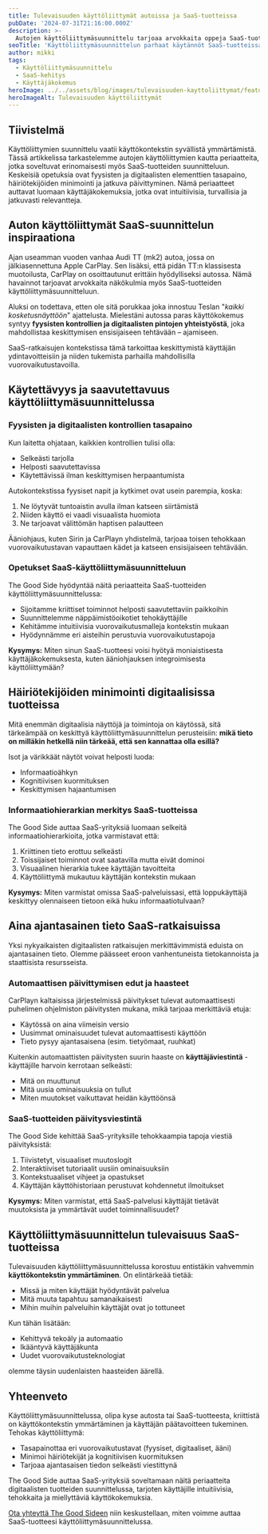 ```yaml
---
title: Tulevaisuuden käyttöliittymät autoissa ja SaaS-tuotteissa
pubDate: '2024-07-31T21:16:00.000Z'
description: >-
  Autojen käyttöliittymäsuunnittelu tarjoaa arvokkaita oppeja SaaS-tuotekehitykseen. Fyysisten ja digitaalisten elementtien tasapaino, häiriötekijöiden minimointi ja aina ajantasainen tieto ovat keskeisiä suunnitteluperiaatteita, jotka parantavat käyttäjäkokemusta molemmissa konteksteissa.
seoTitle: 'Käyttöliittymäsuunnittelun parhaat käytännöt SaaS-tuotteissa'
author: mikki
tags: 
  - Käyttöliittymäsuunnittelu
  - SaaS-kehitys
  - Käyttäjäkokemus
heroImage: ../../assets/blog/images/tulevaisuuden-kayttoliittymat/featured.webp
heroImageAlt: Tulevaisuuden käyttöliittymät
---
```


## Tiivistelmä

Käyttöliittymien suunnittelu vaatii käyttökontekstin syvällistä ymmärtämistä. Tässä artikkelissa tarkastelemme autojen käyttöliittymien kautta periaatteita, jotka soveltuvat erinomaisesti myös SaaS-tuotteiden suunnitteluun. Keskeisiä opetuksia ovat fyysisten ja digitaalisten elementtien tasapaino, häiriötekijöiden minimointi ja jatkuva päivittyminen. Nämä periaatteet auttavat luomaan käyttäjäkokemuksia, jotka ovat intuitiivisia, turvallisia ja jatkuvasti relevantteja.

## Auton käyttöliittymät SaaS-suunnittelun inspiraationa

Ajan useamman vuoden vanhaa Audi TT (mk2) autoa, jossa on jälkiasennettuna Apple CarPlay. Sen lisäksi, että pidän TT:n klassisesta muotoilusta, CarPlay on osoittautunut erittäin hyödylliseksi autossa. Nämä havainnot tarjoavat arvokkaita näkökulmia myös SaaS-tuotteiden käyttöliittymäsuunnitteluun.

Aluksi on todettava, etten ole sitä porukkaa joka innostuu Teslan "_kaikki kosketusnäyttöön_" ajattelusta. Mielestäni autossa paras käyttökokemus syntyy **fyysisten kontrollien ja digitaalisten pintojen yhteistyöstä**, joka mahdollistaa keskittymisen ensisijaiseen tehtävään – ajamiseen.

SaaS-ratkaisujen kontekstissa tämä tarkoittaa keskittymistä käyttäjän ydintavoitteisiin ja niiden tukemista parhailla mahdollisilla vuorovaikutustavoilla.

## Käytettävyys ja saavutettavuus käyttöliittymäsuunnittelussa

### Fyysisten ja digitaalisten kontrollien tasapaino

Kun laitetta ohjataan, kaikkien kontrollien tulisi olla:

* Selkeästi tarjolla
* Helposti saavutettavissa
* Käytettävissä ilman keskittymisen herpaantumista

Autokontekstissa fyysiset napit ja kytkimet ovat usein parempia, koska:

1. Ne löytyvät tuntoaistin avulla ilman katseen siirtämistä
2. Niiden käyttö ei vaadi visuaalista huomiota
3. Ne tarjoavat välittömän haptisen palautteen

Ääniohjaus, kuten Sirin ja CarPlayn yhdistelmä, tarjoaa toisen tehokkaan vuorovaikutustavan vapauttaen kädet ja katseen ensisijaiseen tehtävään.

### Opetukset SaaS-käyttöliittymäsuunnitteluun

The Good Side hyödyntää näitä periaatteita SaaS-tuotteiden käyttöliittymäsuunnittelussa:

* Sijoitamme kriittiset toiminnot helposti saavutettaviin paikkoihin
* Suunnittelemme näppäimistöoikotiet tehokäyttäjille
* Kehitämme intuitiivisia vuorovaikutusmalleja kontekstin mukaan
* Hyödynnämme eri aisteihin perustuvia vuorovaikutustapoja

**Kysymys:** Miten sinun SaaS-tuotteesi voisi hyötyä moniaistisesta käyttäjäkokemuksesta, kuten ääniohjauksen integroimisesta käyttöliittymään?

## Häiriötekijöiden minimointi digitaalisissa tuotteissa

Mitä enemmän digitaalisia näyttöjä ja toimintoja on käytössä, sitä tärkeämpää on keskittyä käyttöliittymäsuunnittelun perusteisiin: **mikä tieto on milläkin hetkellä niin tärkeää, että sen kannattaa olla esillä?**

Isot ja värikkäät näytöt voivat helposti luoda:

* Informaatioähkyn
* Kognitiivisen kuormituksen
* Keskittymisen hajaantumisen

### Informaatiohierarkian merkitys SaaS-tuotteissa

The Good Side auttaa SaaS-yrityksiä luomaan selkeitä informaatiohierarkioita, jotka varmistavat että:

1. Kriittinen tieto erottuu selkeästi
2. Toissijaiset toiminnot ovat saatavilla mutta eivät dominoi
3. Visuaalinen hierarkia tukee käyttäjän tavoitteita
4. Käyttöliittymä mukautuu käyttäjän kontekstin mukaan

**Kysymys:** Miten varmistat omissa SaaS-palveluissasi, että loppukäyttäjä keskittyy olennaiseen tietoon eikä huku informaatiotulvaan?

## Aina ajantasainen tieto SaaS-ratkaisuissa

Yksi nykyaikaisten digitaalisten ratkaisujen merkittävimmistä eduista on ajantasainen tieto. Olemme päässeet eroon vanhentuneista tietokannoista ja staattisista resursseista.

### Automaattisen päivittymisen edut ja haasteet

CarPlayn kaltaisissa järjestelmissä päivitykset tulevat automaattisesti puhelimen ohjelmiston päivitysten mukana, mikä tarjoaa merkittäviä etuja:

* Käytössä on aina viimeisin versio
* Uusimmat ominaisuudet tulevat automaattisesti käyttöön
* Tieto pysyy ajantasaisena (esim. tietyömaat, ruuhkat)

Kuitenkin automaattisten päivitysten suurin haaste on **käyttäjäviestintä** - käyttäjille harvoin kerrotaan selkeästi:

* Mitä on muuttunut
* Mitä uusia ominaisuuksia on tullut
* Miten muutokset vaikuttavat heidän käyttöönsä

### SaaS-tuotteiden päivitysviestintä

The Good Side kehittää SaaS-yrityksille tehokkaampia tapoja viestiä päivityksistä:

1. Tiivistetyt, visuaaliset muutoslogit
2. Interaktiiviset tutoriaalit uusiin ominaisuuksiin
3. Kontekstuaaliset vihjeet ja opastukset
4. Käyttäjän käyttöhistoriaan perustuvat kohdennetut ilmoitukset

**Kysymys:** Miten varmistat, että SaaS-palvelusi käyttäjät tietävät muutoksista ja ymmärtävät uudet toiminnallisuudet?

## Käyttöliittymäsuunnittelun tulevaisuus SaaS-tuotteissa

Tulevaisuuden käyttöliittymäsuunnittelussa korostuu entistäkin vahvemmin **käyttökontekstin ymmärtäminen**. On elintärkeää tietää:

* Missä ja miten käyttäjät hyödyntävät palvelua
* Mitä muuta tapahtuu samanaikaisesti
* Mihin muihin palveluihin käyttäjät ovat jo tottuneet

Kun tähän lisätään:

* Kehittyvä tekoäly ja automaatio
* Ikääntyvä käyttäjäkunta
* Uudet vuorovaikutusteknologiat

olemme täysin uudenlaisten haasteiden äärellä.

## Yhteenveto

Käyttöliittymäsuunnittelussa, olipa kyse autosta tai SaaS-tuotteesta, kriittistä on käyttökontekstin ymmärtäminen ja käyttäjän päätavoitteen tukeminen. Tehokas käyttöliittymä:

* Tasapainottaa eri vuorovaikutustavat (fyysiset, digitaaliset, ääni)
* Minimoi häiriötekijät ja kognitiivisen kuormituksen
* Tarjoaa ajantasaisen tiedon selkeästi viestittynä

The Good Side auttaa SaaS-yrityksiä soveltamaan näitä periaatteita digitaalisten tuotteiden suunnittelussa, tarjoten käyttäjille intuitiivisia, tehokkaita ja miellyttäviä käyttökokemuksia.

[Ota yhteyttä The Good Sideen](/fi/contact) niin keskustellaan, miten voimme auttaa SaaS-tuotteesi käyttöliittymäsuunnittelussa.